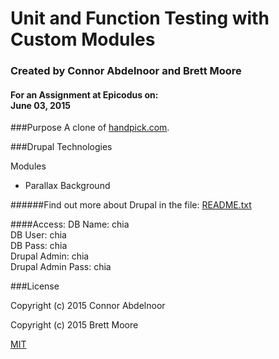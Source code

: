 # Unit and Function Testing with Custom Modules
### Created by Connor Abdelnoor and Brett Moore
#### For an Assignment at Epicodus on: </br> June 03, 2015

###Purpose
A clone of [handpick.com](http://www.handpick.com).</br>

###Drupal Technologies

Modules
* Parallax Background

######Find out more about Drupal in the file: [README.txt](README.txt)

####Access:
DB Name: chia</br>
DB User: chia</br>
DB Pass: chia</br>
Drupal Admin: chia</br>
Drupal Admin Pass: chia</br>

###License

Copyright (c) 2015 Connor Abdelnoor

Copyright (c) 2015 Brett Moore

[MIT](https://gist.github.com/abdcon02/0a856bcb7bf738ebc1ee)
